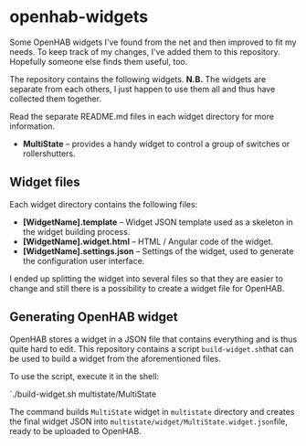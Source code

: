 # openhab-widgets
Some OpenHAB widgets I've found from the net and then improved to fit my needs. To keep track of my changes, I've added them to this repository. Hopefully someone else finds them useful, too.

The repository contains the following widgets. **N.B.** The widgets are separate from each others, I just happen to use them all and thus have collected them together.

Read the separate README.md files in each widget directory for more information.

* **MultiState** – provides a handy widget to control a group of switches or rollershutters.

## Widget files

Each widget directory contains the following files:

* **[WidgetName].template** – Widget JSON template used as a skeleton in the widget building process.
* **[WidgetName].widget.html** – HTML / Angular code of the widget.
* **[WidgetName].settings.json** – Settings of the widget, used to generate the configuration user interface.

I ended up splitting the widget into several files so that they are easier to change and still there is a possibility to create a widget file for OpenHAB.

## Generating OpenHAB widget

OpenHAB stores a widget in a JSON file that contains everything and is thus quite hard to edit. This repository contains a script `build-widget.sh`that can be used to build a widget from the aforementioned files.

To use the script, execute it in the shell:

`./build-widget.sh multistate/MultiState

The command builds `MultiState` widget in `multistate` directory and creates the final widget JSON into `multistate/widget/MultiState.widget.json`file, ready to be uploaded to OpenHAB.
